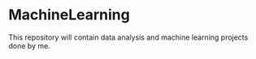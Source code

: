# MachineLearning

This repository will contain data analysis and machine learning projects done by me.
